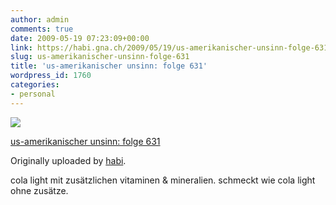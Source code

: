 ```yaml
---
author: admin
comments: true
date: 2009-05-19 07:23:09+00:00
link: https://habi.gna.ch/2009/05/19/us-amerikanischer-unsinn-folge-631/
slug: us-amerikanischer-unsinn-folge-631
title: 'us-amerikanischer unsinn: folge 631'
wordpress_id: 1760
categories:
- personal
---
```



 [![](https://static.flickr.com/2443/3545427004_6fc8edb40a_m.jpg)](https://www.flickr.com/photos/habi/3545427004/)
   

 
  [us-amerikanischer unsinn: folge 631](https://www.flickr.com/photos/habi/3545427004/)
    

  Originally uploaded by [habi](https://www.flickr.com/people/habi/).
 



cola light mit zusätzlichen vitaminen & mineralien. schmeckt wie cola light ohne zusätze.
  

